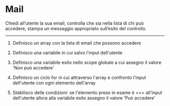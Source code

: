 # Mail

Chiedi all’utente la sua email,
controlla che sia nella lista di chi può accedere,
stampa un messaggio appropriato sull’esito del controllo.

****

1) Definisco un array con la lista di email che possono accedere

2) Definisco una variabile in cui salvo l'input dell'utente

3) Definisco una variabile esito nello scope globale a cui assegno il valore 'Non può accedere'

4) Definisco un ciclo for in cui attraverso l'array e confronto l'input dell'utente con ogni elemento dell'array 

5) Stabilisco delle condizioni: se l'elemento preso in esame è === all'input dell'utente allora alla variabile esito assegno il valore 'Può accedere'